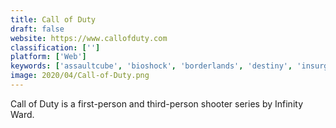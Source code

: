 ```yaml
---
title: Call of Duty
draft: false 
website: https://www.callofduty.com
classification: ['']
platform: ['Web']
keywords: ['assaultcube', 'bioshock', 'borderlands', 'destiny', 'insurgency', 'medal_of_honor:_warfighter', 'overwatch', 'team_fortress_2']
image: 2020/04/Call-of-Duty.png
---
```

Call of Duty is a first-person and third-person shooter series by Infinity Ward.